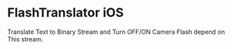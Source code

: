 FlashTranslator iOS
===================

Translate Text to Binary Stream and Turn OFF/ON Camera Flash depend on This stream.



